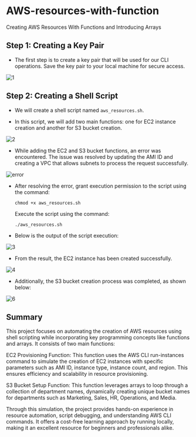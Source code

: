 # AWS-resources-with-function

Creating AWS Resources With Functions and Introducing Arrays

## Step 1: Creating a Key Pair

- The first step is to create a key pair that will be used for our CLI operations. Save the key pair to your local machine for secure access.

![1](./img/1.png)

## Step 2: Creating a Shell Script

- We will create a shell script named `aws_resources.sh`.

- In this script, we will add two main functions: one for EC2 instance creation and another for S3 bucket creation.

![2](./img/2.png)

- While adding the EC2 and S3 bucket functions, an error was encountered. The issue was resolved by updating the AMI ID and creating a VPC that allows subnets to process the request successfully.

![error](./img/2%20error.png)

- After resolving the error, grant execution permission to the script using the command:

  `chmod +x aws_resources.sh`

  Execute the script using the command:

  `./aws_resources.sh`
  
- Below is the output of the script execution:

![3](./img/3.png)


- From the result, the EC2 instance has been created successfully.


![4](./img/4.png)


- Additionally, the S3 bucket creation process was completed, as shown below:

![6](./img/upload%20now.jpeg)



## Summary
This project focuses on automating the creation of AWS resources using shell scripting while incorporating key programming concepts like functions and arrays. It consists of two main functions:

EC2 Provisioning Function:
This function uses the AWS CLI run-instances command to simulate the creation of EC2 instances with specific parameters such as AMI ID, instance type, instance count, and region. This ensures efficiency and scalability in resource provisioning.

S3 Bucket Setup Function:
This function leverages arrays to loop through a collection of department names, dynamically creating unique bucket names for departments such as Marketing, Sales, HR, Operations, and Media.

Through this simulation, the project provides hands-on experience in resource automation, script debugging, and understanding AWS CLI commands. It offers a cost-free learning approach by running locally, making it an excellent resource for beginners and professionals alike.